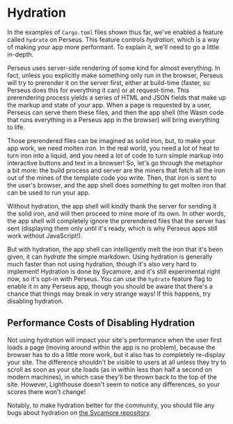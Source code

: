 # Hydration

In the examples of `Cargo.toml` files shown thus far, we've enabled a feature called `hydrate` on Perseus. This feature controls _hydration_, which is a way of making your app more performant. To explain it, we'll need to go a little in-depth.

Perseus uses server-side rendering of some kind for almost everything. In fact, unless you explicitly make something only run in the browser, Perseus will try to prerender it on the server first, either at build-time (faster, so Perseus does this for everything it can) or at request-time. This prerendering process yields a series of HTML and JSON fields that make up the markup and state of your app. When a page is requested by a user, Perseus can serve them these files, and then the app shell (the Wasm code that runs everything in a Perseus app in the browser) will bring everything to life.

Those prerendered files can be imagined as solid iron, but, to make your app work, we need molten iron. In the real world, you need a lot of heat to turn iron into a liquid, and you need a lot of code to turn simple markup into interactive buttons and text in a browser! So, let's go through the metaphor a bit more: the build process and server are the miners that fetch all the iron out of the mines of the template code you write. Then, that iron is sent to the user's browser, and the app shell does _something_ to get molten iron that can be used to run your app.

Without hydration, the app shell will kindly thank the server for sending it the solid iron, and will then proceed to mine more of its own. In other words, the app shell will completely ignore the prerendered files that the server has sent (displaying them only until it's ready, which is why Perseus apps still work without JavaScript!).

But with hydration, the app shell can intelligently melt the iron that it's been given, it can _hydrate_ the simple markdown. Using hydration is generally much faster than not using hydration, though it's also very hard to implement! Hydration is done by Sycamore, and it's still experimental right now, so it's opt-in with Perseus. You can use the `hydrate` feature flag to enable it in any Perseus app, though you should be aware that there's a chance that things may break in very strange ways! If this happens, try disabling hydration.

## Performance Costs of Disabling Hydration

Not using hydration will impact your site's performance when the user first loads a page (moving around within the app is no problem), because the browser has to do a little more work, but it also has to completely re-display your site. The difference shouldn't be visible to users at all unless they try to scroll as soon as your site loads (as in within less than half a second on modern machines), in which case they'll be thrown back to the top of the site. However, Lighthouse doesn't seem to notice any differences, so your scores there won't change!

Notably, to make hydration better for the community, you should file any bugs about hydration on [the Sycamore repository](https://github.com/sycamore-rs/sycamore).
